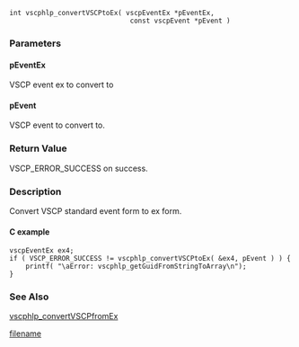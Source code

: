 

```clike
int vscphlp_convertVSCPtoEx( vscpEventEx *pEventEx, 
                              const vscpEvent *pEvent )
```

### Parameters

#### pEventEx
VSCP event ex to convert to

#### pEvent
VSCP event to convert to.

### Return Value
VSCP_ERROR_SUCCESS on success. 

### Description
Convert VSCP standard event form to ex form. 

#### C example

```clike
vscpEventEx ex4;
if ( VSCP_ERROR_SUCCESS != vscphlp_convertVSCPtoEx( &ex4, pEvent ) ) {
    printf( "\aError: vscphlp_getGuidFromStringToArray\n");
}
```


### See Also
[vscphlp_convertVSCPfromEx](vscphlp_convertvscpfromex.md)



[filename](./bottom_copyright.md ':include')